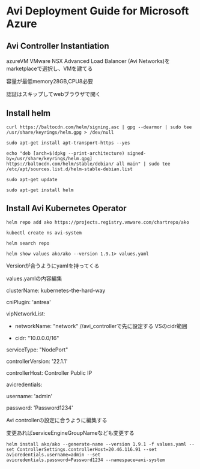 # Avi Deployment Guide for Microsoft Azure
## Avi Controller Instantiation
azureVM VMware NSX Advanced Load Balancer (Avi Networks)をmarketplaceで選択し、VMを建てる

容量が最低memory28GB,CPU8必要

認証はスキップしてwebブラウザで開く

## Install helm
```
curl https://baltocdn.com/helm/signing.asc | gpg --dearmor | sudo tee /usr/share/keyrings/helm.gpg > /dev/null
```
```
sudo apt-get install apt-transport-https --yes
```
```
echo "deb [arch=$(dpkg --print-architecture) signed-by=/usr/share/keyrings/helm.gpg] https://baltocdn.com/helm/stable/debian/ all main" | sudo tee /etc/apt/sources.list.d/helm-stable-debian.list
```
```
sudo apt-get update
```
```
sudo apt-get install helm
```
## Install Avi Kubernetes Operator
```
helm repo add ako https://projects.registry.vmware.com/chartrepo/ako
```
```
kubectl create ns avi-system
```
```
helm search repo
```
```
helm show values ako/ako --version 1.9.1> values.yaml
```
Versionが合うようにyamlを持ってくる

values.yamlの内容編集

clusterName: kubernetes-the-hard-way

cniPlugin: 'antrea'

vipNetworkList:

 - networkName: "network" //avi_controllerで先に設定する VSのcidr範囲
 
 - cidr: "10.0.0.0/16"
   
serviceType: "NodePort"

controllerVersion: '22.1.1'

controllerHost: Controller Public IP

avicredentials:

  username: 'admin'
  
  password: 'Password1234'
  
Avi controllerの設定に合うように編集する

変更あればserviceEngineGroupNameなども変更する

```
helm install ako/ako --generate-name --version 1.9.1 -f values.yaml --set ControllerSettings.controllerHost=20.46.116.91 --set avicredentials.username=admin --set avicredentials.password=Password1234 --namespace=avi-system
```
